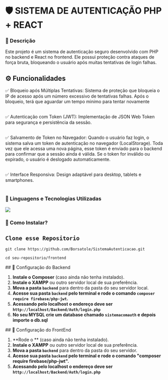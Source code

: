 # 🛡️ SISTEMA DE AUTENTICAÇÃO PHP + REACT

### 💬 Descrição

<p>Este projeto é um sistema de autenticação seguro desenvolvido com PHP no backend e React no frontend. Ele possui proteção contra ataques de força bruta, bloqueando o usuário após muitas tentativas de login falhas.</p>

## ⚙️ Funcionalidades

<p>
✅ Bloqueio após Múltiplas Tentativas: Sistema de proteção que bloqueia o IP de acesso após um número excessivo de tentativas falhas. Após o bloqueio, terá que aguardar um tempo minimo para tentar novamente <br/><br/>

✅ Autenticação com Token (JWT): Implementação de JSON Web Token para segurança e persistência da sessão. <br/><br/>

✅ Salvamento de Token no Navegador: Quando o usuário faz login, o sistema salva um token de autenticação no navegador (LocalStorage). Toda vez que ele acessa uma nova página, esse token é enviado para o backend para confirmar que a sessão ainda é válida. Se o token for inválido ou expirado, o usuário é deslogado automaticamente. <br/><br/>

✅ Interface Responsiva: Design adaptável para desktop, tablets e smartphones. <br/><br/>

</p>

### 🤖 Linguagens e Tecnologias Utilizadas

<p align="left">
  <a href="https://skillicons.dev">
    <img src="https://skillicons.dev/icons?i=git,html,css,react,php,mysql" />
  </a>
</p>

### 🚀 Como Instalar?

## `Clone esse Repositorio`

```
git clone https://github.com/Borsatole/SistemaAutenticacao.git
```

```Terminal
cd seu-repositorio/frontend
```

<p> 
## 📁 Configuração do Backend

1. **Instale o Composer** (caso ainda não tenha instalado).
2. **Instale o XAMPP** ou outro servidor local de sua preferência.
3. **Mova a pasta `backend`** para dentro da pasta do seu servidor local.
4. **Acesse sua pasta `backend` pelo terminal e rode o comando `composer require firebase/php-jwt`.**
5. **Acessando pelo localhost o endereço deve ser `http://localhost/Backend/Auth/login.php`**
6. **No seu MYSQL crie um database chamado `sistemacomauth` e depois importe o db.sql**

</p>

<p> 
## 📁 Configuração do FrontEnd

1. **Rode o ** (caso ainda não tenha instalado).
2. **Instale o XAMPP** ou outro servidor local de sua preferência.
3. **Mova a pasta `backend`** para dentro da pasta do seu servidor.
4. **Acesse sua pasta `backend` pelo terminal e rode o comando "composer require firebase/php-jwt".**
5. **Acessando pelo localhost o endereço deve ser `http://localhost/Backend/Auth/login.php`**

</p>
